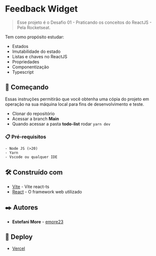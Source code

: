# Feedback Widget

> Esse projeto é o Desafio 01 - Praticando os conceitos do ReactJS - Pela Rocketseat.
 	</br>

Tem como propósito estudar:
- Estados
- Imutabilidade do estado
- Listas e chaves no ReactJS
- Propriedades
- Componentização 
- Typescript


## 🚀 Começando

Essas instruções permitirão que você obtenha uma cópia do projeto em operação na sua máquina local para fins de desenvolvimento e teste.

- Clonar do repositório 
- Acessar a branch **Main**
- Quando acessar a pasta **todo-list** rodar ``yarn dev``
 
### 📋 Pré-requisitos

```
- Node JS (>20)
- Yarn 
- Vscode ou qualquer IDE 
```

## 🛠️ Construído com

* [Vite](https://vitejs.dev/guide/) - Vite react-ts
* [React](https://pt-br.reactjs.org/) - O framework web utilizado

## ✒️ Autores

* **Estefani More** - [emore23](https://github.com/emore23)

## 📄 Deploy

* [Vercel](https://feedback-widget-sepia.vercel.app/) 

